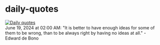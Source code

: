 # daily-quotes
[![Daily quotes](https://github.com/ceepu8/daily-quotes/actions/workflows/daily-quote.yml/badge.svg)](https://github.com/ceepu8/daily-quotes/actions/workflows/daily-quote.yml)<br/>
June 19, 2024 at 02:00 AM: "It is better to have enough ideas for some of them to be wrong, than to be always right by having no ideas at all." - Edward de Bono
